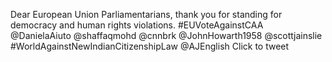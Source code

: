 Dear European Union Parliamentarians, thank you for standing for democracy and human rights violations. #EUVoteAgainstCAA @DanielaAiuto @shaffaqmohd @cnnbrk @JohnHowarth1958 @scottjainslie #WorldAgainstNewIndianCitizenshipLaw @AJEnglish Click to tweet
